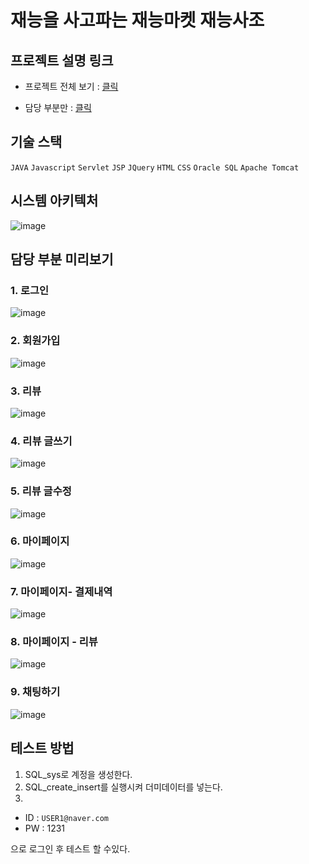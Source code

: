 
# 재능을 사고파는 재능마켓 재능사조

## 프로젝트 설명 링크

- 프로젝트 전체 보기 : [클릭](https://www.canva.com/design/DAGTIlyJ1WY/9jK0KyhUpfX3LxSkTzqnVw/view?utm_content=DAGTIlyJ1WY&utm_campaign=designshare&utm_medium=link&utm_source=editor)

- 담당 부분만 : [클릭](https://www.canva.com/design/DAGSTTG-nPo/AHVVlHunGY22Zu65qhQDYA/view?utm_content=DAGSTTG-nPo&utm_campaign=designshare&utm_medium=link&utm_source=editor)

## 기술 스택

`JAVA` `Javascript` `Servlet` `JSP` `JQuery` `HTML` `CSS` `Oracle SQL` `Apache Tomcat` 

## 시스템 아키텍처

![image](https://github.com/user-attachments/assets/0ed22d6f-227a-4f4b-924a-5522ed5d67fd)


## 담당 부분 미리보기

### 1. 로그인
![image](https://github.com/user-attachments/assets/e56cb2d5-3a15-40d6-958e-2440ba3deedc)

### 2. 회원가입
![image](https://github.com/user-attachments/assets/90e231b8-46f5-4453-aeeb-6faf795befb4)

### 3. 리뷰
![image](https://github.com/user-attachments/assets/15ecfde8-4a70-4841-88d9-d7e45dd41bd1)

### 4. 리뷰 글쓰기
![image](https://github.com/user-attachments/assets/334a44af-14b9-4fac-bf78-5bd8b6cc4f2f)

### 5. 리뷰 글수정
![image](https://github.com/user-attachments/assets/66a6e408-551e-412f-804e-8e6244018394)

### 6. 마이페이지
![image](https://github.com/user-attachments/assets/46fd21e4-1939-47dd-818b-2d5cc52c7299)

### 7. 마이페이지- 결제내역
![image](https://github.com/user-attachments/assets/3ec6e251-9c88-4437-b85f-ea14a456ae9a)

### 8. 마이페이지 - 리뷰
![image](https://github.com/user-attachments/assets/00f455f4-5091-41ab-a54e-4e754bb29d65)

### 9. 채팅하기
![image](https://github.com/user-attachments/assets/4496aaa7-4170-4c9e-9bbb-0bcb1e8ee9f2)

## 테스트 방법

1. SQL_sys로 계정을 생성한다.
2. SQL_create_insert를 실행시켜 더미데이터를 넣는다.
3.
- ID : `USER1@naver.com`
- PW : 1231

으로 로그인 후 테스트 할 수있다.
